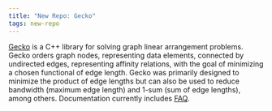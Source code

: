 ```yaml
---
title: "New Repo: Gecko"
tags: new-repo
---
```


[Gecko](https://github.com/LLNL/gecko) is a C++ library for solving graph linear arrangement problems. Gecko orders graph nodes, representing data elements, connected by undirected edges, representing affinity relations, with the goal of minimizing a chosen functional of edge length. Gecko was primarily designed to minimize the product of edge lengths but can also be used to reduce bandwidth (maximum edge length) and 1-sum (sum of edge lengths), among others. Documentation currently includes [FAQ](https://github.com/LLNL/gecko/blob/master/docs/FAQ.md).
